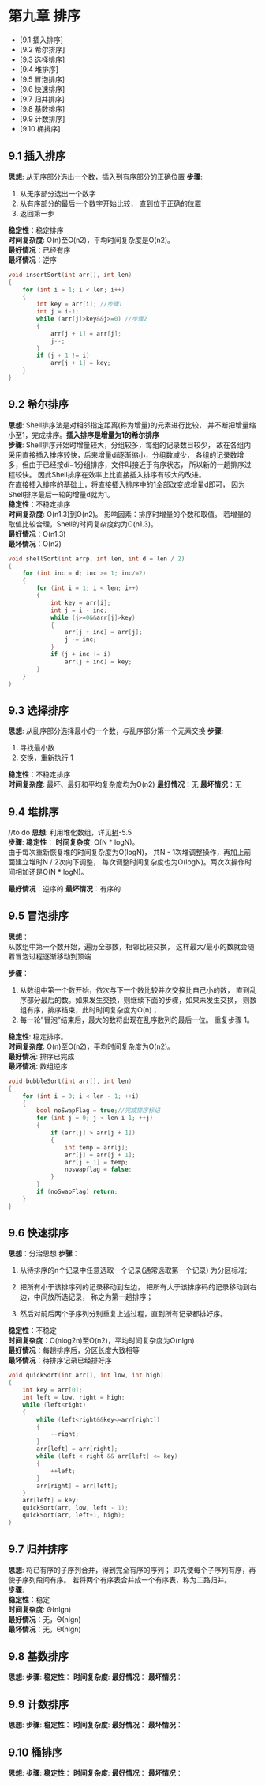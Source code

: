 ﻿# 第九章 排序

<!---toc--->
- [9.1 插入排序]
- [9.2 希尔排序]
- [9.3 选择排序]
- [9.4 堆排序]
- [9.5 冒泡排序]
- [9.6 快速排序]
- [9.7 归并排序]
- [9.8 基数排序]
- [9.9 计数排序]
- [9.10 桶排序]
<!---/toc--->

## 9.1 插入排序
**思想**: 从无序部分选出一个数，插入到有序部分的正确位置
**步骤**: 
1. 从无序部分选出一个数字
2. 从有序部分的最后一个数字开始比较，
直到位于正确的位置
3. 返回第一步

**稳定性**：稳定排序  
**时间复杂度**: O(n)至O(n2)，平均时间复杂度是O(n2)。  
**最好情况**：已经有序  
**最坏情况**：逆序 
``` c++
void insertSort(int arr[], int len)
{
	for (int i = 1; i < len; i++)
	{
		int key = arr[i]; //步骤1
		int j = i-1;
		while (arr[j]>key&&j>=0) //步骤2
		{
			arr[j + 1] = arr[j];
			j--;
		}
		if (j + 1 != i)
			arr[j + 1] = key;
	}
}
``` 

## 9.2 希尔排序
**思想**: Shell排序法是对相邻指定距离(称为增量)的元素进行比较，
并不断把增量缩小至1，完成排序。**插入排序是增量为1的希尔排序**  
**步骤**: 
Shell排序开始时增量较大，分组较多，每组的记录数目较少，
故在各组内采用直接插入排序较快，后来增量di逐渐缩小，分组数减少，
各组的记录数增多，但由于已经按di−1分组排序，文件叫接近于有序状态，
所以新的一趟排序过程较快。
因此Shell排序在效率上比直接插入排序有较大的改进。  
在直接插入排序的基础上，将直接插入排序中的1全部改变成增量d即可，
因为Shell排序最后一轮的增量d就为1。  
**稳定性**：不稳定排序  
**时间复杂度**: O(n1.3)到O(n2)。
影响因素：排序时增量的个数和取值。
若增量的取值比较合理，Shell的时间复杂度约为O(n1.3)。  
**最好情况**：O(n1.3)  
**最坏情况**：O(n2)  
```c++
void shellSort(int arrp, int len, int d = len / 2)
{
	for (int inc = d; inc >= 1; inc/=2)
	{
		for (int i = 1; i < len; i++)
		{
			int key = arr[i];
			int j = i - inc;
			while (j>=0&&arr[j]>key)
			{
				arr[j + inc] = arr[j];
				j -= inc;
			}
			if (j + inc != i)
				arr[j + inc] = key;
		}
	}
}
```
## 9.3 选择排序
**思想**: 从乱序部分选择最小的一个数，与乱序部分第一个元素交换
**步骤**: 
1. 寻找最小数
2. 交换，重新执行 1

**稳定性**：不稳定排序  
**时间复杂度**: 最坏、最好和平均复杂度均为O(n2)
**最好情况**：无
**最坏情况**：无


## 9.4 堆排序
//to do
**思想**: 利用堆化数组，详见[树](./树.md)-5.5  
**步骤**: 
**稳定性**：
**时间复杂度**: O(N * logN)。  
由于每次重新恢复堆的时间复杂度为O(logN)，
共N - 1次堆调整操作，再加上前面建立堆时N / 2次向下调整，
每次调整时间复杂度也为O(logN)。两次次操作时间相加还是O(N * logN)。

**最好情况**：逆序的
**最坏情况**：有序的
## 9.5 冒泡排序

**思想**：  
从数组中第一个数开始，遍历全部数，相邻比较交换，
这样最大/最小的数就会随着冒泡过程逐渐移动到顶端

**步骤**：
1. 从数组中第一个数开始，依次与下一个数比较并次交换比自己小的数，
直到乱序部分最后的数。如果发生交换，则继续下面的步骤，如果未发生交换，
则数组有序，排序结束，此时时间复杂度为O(n)； 
2. 每一轮”冒泡”结束后，最大的数将出现在乱序数列的最后一位。
重复步骤 1。

**稳定性**: 稳定排序。  
**时间复杂度**: O(n)至O(n2)，平均时间复杂度为O(n2)。  
**最好情况**: 排序已完成  
**最坏情况**: 数组逆序  
``` c++
void bubbleSort(int arr[], int len)
{
	for (int i = 0; i < len - 1; ++i)
	{
		bool noSwapFlag = true;//完成排序标记
		for (int j = 0; j < len-i-1; ++j)
		{
			if (arr[j] > arr[j + 1])
			{
				int temp = arr[j];
				arr[j] = arr[j + 1];
				arr[j + 1] = temp;
				noswapflag = false;
			}
		}
		if (noSwapFlag) return;
	}
}
```
## 9.6 快速排序
**思想**：分治思想
**步骤**：
1. 从待排序的n个记录中任意选取一个记录(通常选取第一个记录)
为分区标准;

2. 把所有小于该排序列的记录移动到左边，
把所有大于该排序码的记录移动到右边，中间放所选记录，
称之为第一趟排序；

3. 然后对前后两个子序列分别重复上述过程，直到所有记录都排好序。

**稳定性**：不稳定  
**时间复杂度**：O(nlog2n)至O(n2)，平均时间复杂度为O(nlgn)  
**最好情况**：每趟排序后，分区长度大致相等  
**最坏情况**：待排序记录已经排好序  
``` c++
void quickSort(int arr[], int low, int high)
{
	int key = arr[0];
	int left = low, right = high;
	while (left<right)
	{
		while (left<right&&key<=arr[right])
		{
			--right;
		}
		arr[left] = arr[right];
		while (left < right && arr[left] <= key)
		{
			++left;
		}
		arr[right] = arr[left];
	}
	arr[left] = key;
	quickSort(arr, low, left - 1);
	quickSort(arr, left+1, high);
}
```
## 9.7 归并排序
**思想**: 将已有序的子序列合并，得到完全有序的序列；
即先使每个子序列有序，再使子序列段间有序。
若将两个有序表合并成一个有序表，称为二路归并。  
**步骤**:   
**稳定性**：稳定  
**时间复杂度**: Θ(nlgn)  
**最好情况**：无，Θ(nlgn)  
**最坏情况**：无，Θ(nlgn)  
## 9.8 基数排序
**思想**: 
**步骤**: 
**稳定性**：
**时间复杂度**: 
**最好情况**：
**最坏情况**：
## 9.9 计数排序
**思想**: 
**步骤**: 
**稳定性**：
**时间复杂度**: 
**最好情况**：
**最坏情况**：
## 9.10 桶排序
**思想**: 
**步骤**: 
**稳定性**：
**时间复杂度**: 
**最好情况**：
**最坏情况**：